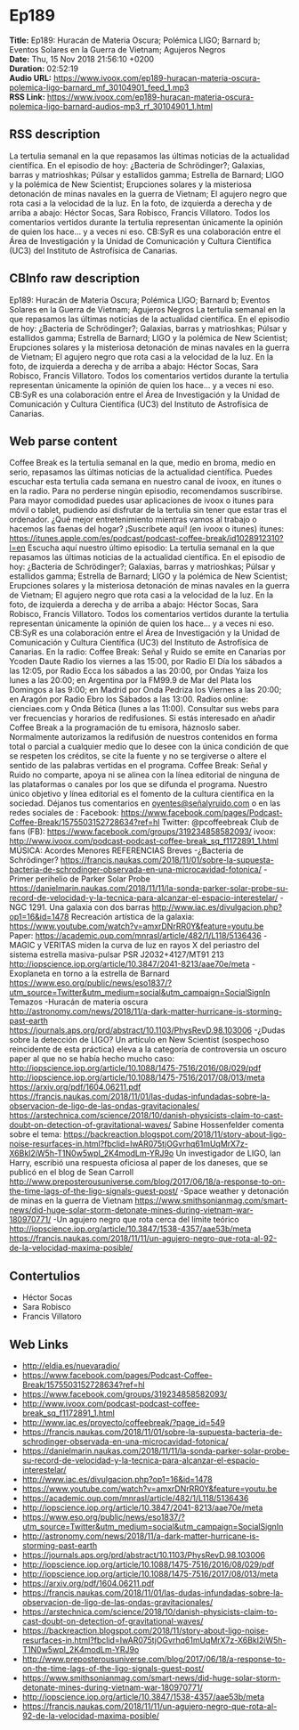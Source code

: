 # Ep189  
**Title:** Ep189: Huracán de Materia Oscura; Polémica LIGO; Barnard b; Eventos Solares en la Guerra de Vietnam; Agujeros Negros  
**Date:** Thu, 15 Nov 2018 21:56:10 +0200  
**Duration:** 02:52:19  
**Audio URL:** https://www.ivoox.com/ep189-huracan-materia-oscura-polemica-ligo-barnard_mf_30104901_feed_1.mp3  
**RSS Link:** https://www.ivoox.com/ep189-huracan-materia-oscura-polemica-ligo-barnard-audios-mp3_rf_30104901_1.html  

## RSS description
La tertulia semanal en la que repasamos las últimas noticias de la actualidad científica. En el episodio de hoy: ¿Bacteria de Schrödinger?; Galaxias, barras y matrioshkas; Púlsar y estallidos gamma; Estrella de Barnard; LIGO y la polémica de New Scientist; Erupciones solares y la misteriosa detonación de minas navales en la guerra de Vietnam; El agujero negro que rota casi a la velocidad de la luz. En la foto, de izquierda a derecha y de arriba a abajo: Héctor Socas, Sara Robisco, Francis Villatoro. Todos los comentarios vertidos durante la tertulia representan únicamente la opinión de quien los hace… y a veces ni eso. CB:SyR es una colaboración entre el Área de Investigación y la Unidad de Comunicación y Cultura Científica (UC3) del Instituto de Astrofísica de Canarias.

## CBInfo raw description
Ep189: Huracán de Materia Oscura; Polémica LIGO; Barnard b; Eventos Solares en la Guerra de Vietnam; Agujeros Negros
La tertulia semanal en la que repasamos las últimas noticias de la actualidad científica. En el episodio de hoy: ¿Bacteria de Schrödinger?; Galaxias, barras y matrioshkas; Púlsar y estallidos gamma; Estrella de Barnard; LIGO y la polémica de New Scientist; Erupciones solares y la misteriosa detonación de minas navales en la guerra de Vietnam; El agujero negro que rota casi a la velocidad de la luz. En la foto, de izquierda a derecha y de arriba a abajo: Héctor Socas, Sara Robisco, Francis Villatoro. Todos los comentarios vertidos durante la tertulia representan únicamente la opinión de quien los hace… y a veces ni eso. CB:SyR es una colaboración entre el Área de Investigación y la Unidad de Comunicación y Cultura Científica (UC3) del Instituto de Astrofísica de Canarias.


## Web parse content
Coffee Break es la tertulia semanal en la que, medio en broma, medio en serio, repasamos las últimas noticias de la actualidad científica. Puedes escuchar esta tertulia cada semana en nuestro canal de ivoox, en itunes o en la radio. Para no perderse ningún episodio, recomendamos suscribirse. Para mayor comodidad puedes usar aplicaciones de ivoox o itunes para móvil o tablet, pudiendo así disfrutar de la tertulia sin tener que estar tras el ordenador. ¿Qué mejor entretenimiento mientras vamos al trabajo o hacemos las faenas del hogar? ¡Suscríbete aquí! (en ivoox o itunes) itunes: https://itunes.apple.com/es/podcast/podcast-coffee-break/id1028912310?l=en Escucha aquí nuestro último episodio: La tertulia semanal en la que repasamos las últimas noticias de la actualidad científica. En el episodio de hoy: ¿Bacteria de Schrödinger?; Galaxias, barras y matrioshkas; Púlsar y estallidos gamma; Estrella de Barnard; LIGO y la polémica de New Scientist; Erupciones solares y la misteriosa detonación de minas navales en la guerra de Vietnam; El agujero negro que rota casi a la velocidad de la luz. En la foto, de izquierda a derecha y de arriba a abajo: Héctor Socas, Sara Robisco, Francis Villatoro. Todos los comentarios vertidos durante la tertulia representan únicamente la opinión de quien los hace… y a veces ni eso. CB:SyR es una colaboración entre el Área de Investigación y la Unidad de Comunicación y Cultura Científica (UC3) del Instituto de Astrofísica de Canarias. En la radio: Coffee Break: Señal y Ruido se emite en Canarias por Ycoden Daute Radio los viernes a las 15:00, por Radio El Día los sábados a las 12:05, por Radio Ecca los sábados a las 20:00, por Ondas Yaiza los lunes a las 20:00; en Argentina por la FM99.9 de Mar del Plata los Domingos a las 9:00; en Madrid por Onda Pedriza los Viernes a las 20:00; en Aragón por Radio Ebro los Sábados a las 13:00. Radios online: cienciaes.com y Onda Bética (lunes a las 11:00). Consultar sus webs para ver frecuencias y horarios de redifusiones. Si estás interesado en añadir Coffee Break a la programación de tu emisora, háznoslo saber. Normalmente autorizamos la redifusión de nuestros contenidos en forma total o parcial a cualquier medio que lo desee con la única condición de que se respeten los créditos, se cite la fuente y no se tergiverse o altere el sentido de las palabras vertidas en el programa. Coffee Break: Señal y Ruido no comparte, apoya ni se alinea con la línea editorial de ninguna de las plataformas o canales por los que se difunda el programa. Nuestro único objetivo y línea editorial es el fomento de la cultura científica en la sociedad. Déjanos tus comentarios en oyentes@señalyruido.com o en las redes sociales de : Facebook: https://www.facebook.com/pages/Podcast-Coffee-Break/1575503152728634?ref=hl Twitter: @pcoffeebreak Club de fans (FB): https://www.facebook.com/groups/319234858582093/ ivoox: http://www.ivoox.com/podcast-podcast-coffee-break_sq_f1172891_1.html MÚSICA: Acordes Menores REFERENCIAS Breves -¿Bacteria de Schrödinger? https://francis.naukas.com/2018/11/01/sobre-la-supuesta-bacteria-de-schrodinger-observada-en-una-microcavidad-fotonica/ -Primer perihelio de Parker Solar Probe https://danielmarin.naukas.com/2018/11/11/la-sonda-parker-solar-probe-su-record-de-velocidad-y-la-tecnica-para-alcanzar-el-espacio-interestelar/ -NGC 1291. Una galaxia con dos barras http://www.iac.es/divulgacion.php?op1=16&id=1478 Recreación artística de la galaxia: https://www.youtube.com/watch?v=amxrDNrRR0Y&feature=youtu.be Paper: https://academic.oup.com/mnrasl/article/482/1/L118/5136436 -MAGIC y VERITAS miden la curva de luz en rayos X del periastro del sistema estrella masiva-pulsar PSR J2032+4127/MT91 213 http://iopscience.iop.org/article/10.3847/2041-8213/aae70e/meta -Exoplaneta en torno a la estrella de Barnard https://www.eso.org/public/news/eso1837/?utm_source=Twitter&utm_medium=social&utm_campaign=SocialSignIn Temazos -Huracán de materia oscura http://astronomy.com/news/2018/11/a-dark-matter-hurricane-is-storming-past-earth https://journals.aps.org/prd/abstract/10.1103/PhysRevD.98.103006 -¿Dudas sobre la detección de LIGO? Un artículo en New Scientist (sospechoso reincidente de esta práctica) eleva a la categoría de controversia un oscuro paper al que no se había hecho mucho caso: http://iopscience.iop.org/article/10.1088/1475-7516/2016/08/029/pdf http://iopscience.iop.org/article/10.1088/1475-7516/2017/08/013/meta https://arxiv.org/pdf/1604.06211.pdf https://francis.naukas.com/2018/11/01/las-dudas-infundadas-sobre-la-observacion-de-ligo-de-las-ondas-gravitacionales/ https://arstechnica.com/science/2018/10/danish-physicists-claim-to-cast-doubt-on-detection-of-gravitational-waves/ Sabine Hossenfelder comenta sobre el tema: https://backreaction.blogspot.com/2018/11/story-about-ligo-noise-resurfaces-in.html?fbclid=IwAR075tjOGvrhq61mUqMrX7z-X6BkI2iW5h-T1N0w5wpI_2K4modLm-YRJ9o Un investigador de LIGO, Ian Harry, escribió una respuesta oficiosa al paper de los daneses, que se publicó en el blog de Sean Carroll http://www.preposterousuniverse.com/blog/2017/06/18/a-response-to-on-the-time-lags-of-the-ligo-signals-guest-post/ -Space weather y detonación de minas en la guerra de Vietnam https://www.smithsonianmag.com/smart-news/did-huge-solar-storm-detonate-mines-during-vietnam-war-180970771/ -Un agujero negro que rota cerca del límite teórico http://iopscience.iop.org/article/10.3847/1538-4357/aae53b/meta https://francis.naukas.com/2018/11/11/un-agujero-negro-que-rota-al-92-de-la-velocidad-maxima-posible/

## Contertulios
- Héctor Socas
- Sara Robisco
- Francis Villatoro
## Web Links
- http://eldia.es/nuevaradio/
- https://www.facebook.com/pages/Podcast-Coffee-Break/1575503152728634?ref=hl
- https://www.facebook.com/groups/319234858582093/
- http://www.ivoox.com/podcast-podcast-coffee-break_sq_f1172891_1.html
- http://www.iac.es/proyecto/coffeebreak/?page_id=549
- https://francis.naukas.com/2018/11/01/sobre-la-supuesta-bacteria-de-schrodinger-observada-en-una-microcavidad-fotonica/
- https://danielmarin.naukas.com/2018/11/11/la-sonda-parker-solar-probe-su-record-de-velocidad-y-la-tecnica-para-alcanzar-el-espacio-interestelar/
- http://www.iac.es/divulgacion.php?op1=16&id=1478
- https://www.youtube.com/watch?v=amxrDNrRR0Y&feature=youtu.be
- https://academic.oup.com/mnrasl/article/482/1/L118/5136436
- http://iopscience.iop.org/article/10.3847/2041-8213/aae70e/meta
- https://www.eso.org/public/news/eso1837/?utm_source=Twitter&utm_medium=social&utm_campaign=SocialSignIn
- http://astronomy.com/news/2018/11/a-dark-matter-hurricane-is-storming-past-earth
- https://journals.aps.org/prd/abstract/10.1103/PhysRevD.98.103006
- http://iopscience.iop.org/article/10.1088/1475-7516/2016/08/029/pdf
- http://iopscience.iop.org/article/10.1088/1475-7516/2017/08/013/meta
- https://arxiv.org/pdf/1604.06211.pdf
- https://francis.naukas.com/2018/11/01/las-dudas-infundadas-sobre-la-observacion-de-ligo-de-las-ondas-gravitacionales/
- https://arstechnica.com/science/2018/10/danish-physicists-claim-to-cast-doubt-on-detection-of-gravitational-waves/
- https://backreaction.blogspot.com/2018/11/story-about-ligo-noise-resurfaces-in.html?fbclid=IwAR075tjOGvrhq61mUqMrX7z-X6BkI2iW5h-T1N0w5wpI_2K4modLm-YRJ9o
- http://www.preposterousuniverse.com/blog/2017/06/18/a-response-to-on-the-time-lags-of-the-ligo-signals-guest-post/
- https://www.smithsonianmag.com/smart-news/did-huge-solar-storm-detonate-mines-during-vietnam-war-180970771/
- http://iopscience.iop.org/article/10.3847/1538-4357/aae53b/meta
- https://francis.naukas.com/2018/11/11/un-agujero-negro-que-rota-al-92-de-la-velocidad-maxima-posible/